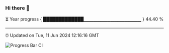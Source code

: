 ### Hi there 👋

⏳ Year progress { █████████████▁▁▁▁▁▁▁▁▁▁▁▁▁▁▁▁▁ } 44.40 %

---

⏰ Updated on Tue, 11 Jun 2024 12:16:16 GMT

![Progress Bar CI](https://github.com/Shyam-Makwana/GitHub-Actions-Demo/workflows/Progress%20Bar%20CI/badge.svg)
